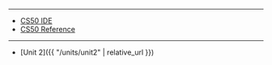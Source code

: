 ***

* [CS50 IDE](https://cs50.io/)
* [CS50 Reference](https://reference.cs50.net/)

***
<!---
* [Status Page](https://cs50.statuspage.io/)
* [Style Guide](https://cs50.readthedocs.io/style/c/)


***

* [C Block]({{ "/periods/c" | relative_url }})
* [F Block]({{ "/periods/f" | relative_url }})

***

* [**Units**]({{ "/units" | relative_url }})
* [Syllabus]({{ "/syllabus" | relative_url }})
* [Tools]({{ "/tools" | relative_url }})
--->

* [Unit 2]({{ "/units/unit2" | relative_url }})
